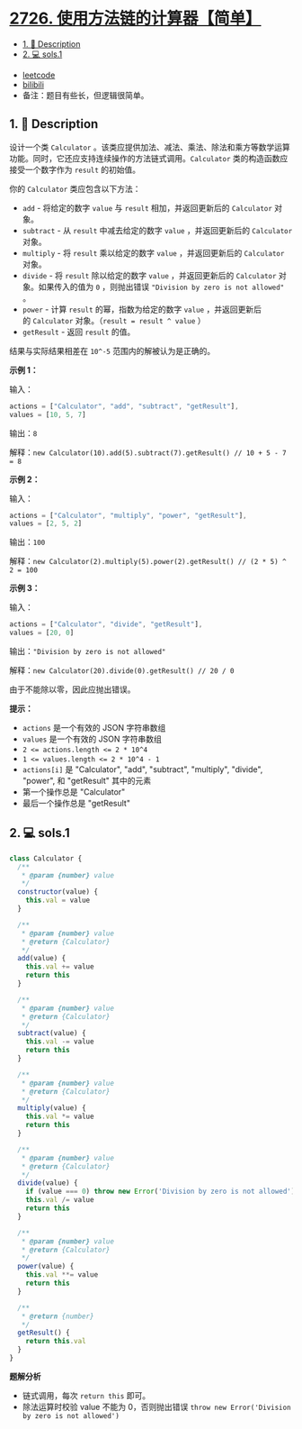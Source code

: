 # [2726. 使用方法链的计算器【简单】](https://github.com/Tdahuyou/leetcode/tree/main/2726.%20%E4%BD%BF%E7%94%A8%E6%96%B9%E6%B3%95%E9%93%BE%E7%9A%84%E8%AE%A1%E7%AE%97%E5%99%A8%E3%80%90%E7%AE%80%E5%8D%95%E3%80%91)

<!-- region:toc -->
- [1. 📝 Description](#1--description)
- [2. 💻 sols.1](#2--sols1)
<!-- endregion:toc -->
- [leetcode](https://leetcode.cn/problems/calculator-with-method-chaining)
- [bilibili](https://www.bilibili.com/video/BV1DivNejEb1/)
- 备注：题目有些长，但逻辑很简单。

## 1. 📝 Description

设计一个类 `Calculator` 。该类应提供加法、减法、乘法、除法和乘方等数学运算功能。同时，它还应支持连续操作的方法链式调用。`Calculator` 类的构造函数应接受一个数字作为 `result` 的初始值。

你的 `Calculator` 类应包含以下方法：

- `add` - 将给定的数字 `value` 与 `result` 相加，并返回更新后的 `Calculator` 对象。
- `subtract` - 从 `result` 中减去给定的数字 `value` ，并返回更新后的 `Calculator` 对象。
- `multiply` - 将 `result` 乘以给定的数字 `value` ，并返回更新后的 `Calculator` 对象。
- `divide` - 将 `result` 除以给定的数字 `value` ，并返回更新后的 `Calculator` 对象。如果传入的值为 `0` ，则抛出错误 `"Division by zero is not allowed"` 。
- `power` - 计算 `result` 的幂，指数为给定的数字 `value` ，并返回更新后的 `Calculator` 对象。（`result = result ^ value` ）
- `getResult` - 返回 `result` 的值。

结果与实际结果相差在 `10^-5` 范围内的解被认为是正确的。

**示例 1：**

输入：
```js
actions = ["Calculator", "add", "subtract", "getResult"],
values = [10, 5, 7]
```

输出：`8`

解释：`new Calculator(10).add(5).subtract(7).getResult() // 10 + 5 - 7 = 8`

**示例 2：**

输入：
```js
actions = ["Calculator", "multiply", "power", "getResult"],
values = [2, 5, 2]
```

输出：`100`

解释：`new Calculator(2).multiply(5).power(2).getResult() // (2 * 5) ^ 2 = 100`

**示例 3：**

输入：
```js
actions = ["Calculator", "divide", "getResult"],
values = [20, 0]
```

输出：`"Division by zero is not allowed"`

解释：`new Calculator(20).divide(0).getResult() // 20 / 0`

由于不能除以零，因此应抛出错误。

**提示：**

- `actions` 是一个有效的 JSON 字符串数组
- `values` 是一个有效的 JSON 字符串数组
- `2 <= actions.length <= 2 * 10^4`
- `1 <= values.length <= 2 * 10^4 - 1`
- `actions[i]` 是 "Calculator", "add", "subtract", "multiply", "divide", "power", 和 "getResult" 其中的元素
- 第一个操作总是 "Calculator"
- 最后一个操作总是 "getResult"

## 2. 💻 sols.1

```javascript
class Calculator {
  /**
   * @param {number} value
   */
  constructor(value) {
    this.val = value
  }

  /**
   * @param {number} value
   * @return {Calculator}
   */
  add(value) {
    this.val += value
    return this
  }

  /**
   * @param {number} value
   * @return {Calculator}
   */
  subtract(value) {
    this.val -= value
    return this
  }

  /**
   * @param {number} value
   * @return {Calculator}
   */
  multiply(value) {
    this.val *= value
    return this
  }

  /**
   * @param {number} value
   * @return {Calculator}
   */
  divide(value) {
    if (value === 0) throw new Error('Division by zero is not allowed')
    this.val /= value
    return this
  }

  /**
   * @param {number} value
   * @return {Calculator}
   */
  power(value) {
    this.val **= value
    return this
  }

  /**
   * @return {number}
   */
  getResult() {
    return this.val
  }
}
```

**题解分析**

- 链式调用，每次 `return this` 即可。
- 除法运算时校验 value 不能为 0，否则抛出错误 `throw new Error('Division by zero is not allowed')`







